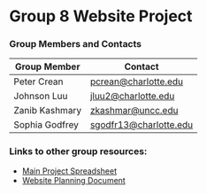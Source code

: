 # Group 8 Website Project

### Group Members and Contacts

| Group Member       | Contact                        |
|--------------------|--------------------------------|
| Peter Crean        | pcrean@charlotte.edu           |
| Johnson Luu        | jluu2@charlotte.edu            |
| Zanib Kashmary     | zkashmar@uncc.edu              |
| Sophia Godfrey     | sgodfr13@charlotte.edu         |


### Links to other group resources:

- [Main Project Spreadsheet](https://docs.google.com/spreadsheets/d/1CO50R_nlyzouwjSqjPyEEJ1llkBE3m98dgMwLHsDuD0/edit?usp=sharing)
- [Website Planning Document](https://docs.google.com/document/d/1VmUcgu8h2W3iOXRJfSI1HPoYWqmpS0xTh7W437kZJTU/edit?usp=sharing)


